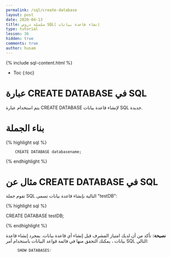 ```yaml
---
permalink: /sql/create-database
layout: post
date: 2020-04-13
title: سلسلة دروس SQL| إنشاء قاعدة بيانات
type: tutorial
lesson: 36
hidden: true
comments: true
author: husam
---
```


{% include sql-content.html %}

* Toc
{:toc}

# عبارة CREATE DATABASE في SQL

يتم استخدام عبارة CREATE DATABASE لإنشاء قاعدة بيانات SQL جديدة.

# بناء الجملة

{% highlight sql %}

		CREATE DATABASE databasename;

{% endhighlight %}


# مثال عن  CREATE DATABASE في SQL

تقوم جملة SQL التالية بإنشاء قاعدة بيانات تسمى "testDB":



{% highlight sql %}

CREATE DATABASE testDB;

{% endhighlight %}

**نصيحة:** تأكد من أن لديك امتياز المشرف قبل إنشاء أي قاعدة بيانات. بمجرد إنشاء قاعدة بيانات ، يمكنك التحقق منها في قائمة قواعد البيانات باستخدام أمر SQL التالي:

         SHOW DATABASES؛

